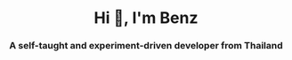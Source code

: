 <h1 align="center">Hi 👋, I'm Benz</h1>
<h3 align="center">A self-taught and experiment-driven developer from Thailand</h3>
